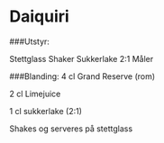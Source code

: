 # Daiquiri

###Utstyr:

Stettglass
Shaker
Sukkerlake 2:1
Måler

###Blanding:
4 cl Grand Reserve (rom)

2 cl Limejuice

1 cl sukkerlake (2:1)


Shakes og serveres på stettglass